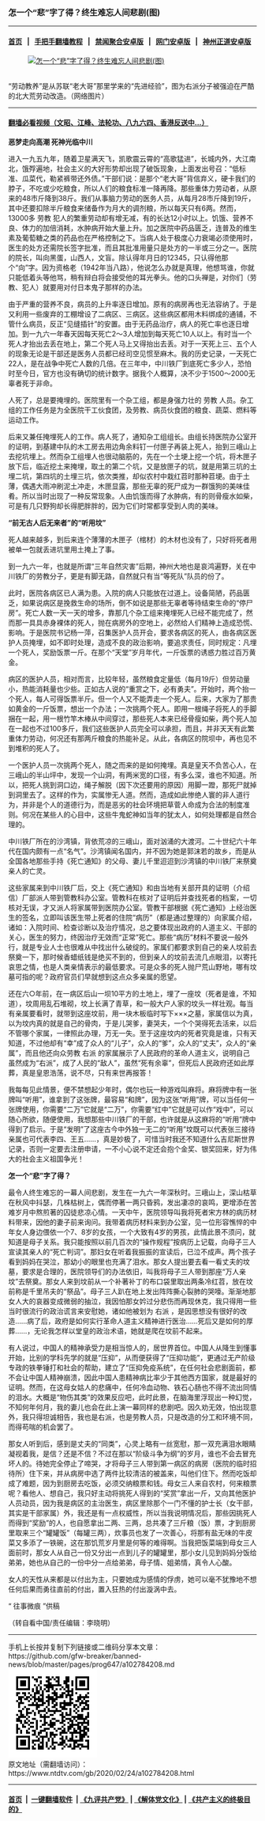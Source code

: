 ### 怎一个“悲”字了得？终生难忘人间悲剧(图)
------------------------

#### [首页](https://github.com/gfw-breaker/banned-news/blob/master/README.md) &nbsp;&nbsp;|&nbsp;&nbsp; [手把手翻墙教程](https://github.com/gfw-breaker/guides/wiki) &nbsp;&nbsp;|&nbsp;&nbsp; [禁闻聚合安卓版](https://github.com/gfw-breaker/bn-android) &nbsp;&nbsp;|&nbsp;&nbsp; [网门安卓版](https://github.com/oGate2/oGate) &nbsp;&nbsp;|&nbsp;&nbsp; [神州正道安卓版](https://github.com/SzzdOgate/update) 



<div><div class="featured_image">
 <a href="https://i.ntdtv.com/assets/uploads/2020/02/2020-02-24_111509.jpg" target="_blank">
  <figure>
   <img alt="怎一个“悲”字了得？终生难忘人间悲剧(图)" src="https://i.ntdtv.com/assets/uploads/2020/02/2020-02-24_111509-800x450.jpg"/>
  </figure><br/>
 </a>
 <span class="caption">
  “劳动教养”是从苏联“老大哥”那里学来的“先进经验”，图为右派分子被强迫在严酷的北大荒劳动改造。（网络图片）
 </span>
</div>
</div><hr/>

#### [翻墙必看视频（文昭、江峰、法轮功、八九六四、香港反送中...）](https://github.com/gfw-breaker/banned-news/blob/master/pages/link3.md)

<div><div class="post_content" itemprop="articleBody">
 <p>
  <strong>
   恶梦走向高潮 死神光临中川
  </strong>
 </p>
 <p>
  进入一九五九年，随着卫星满天飞，凯歌震云霄的“高歌猛进”，长城内外，大江南北，饿殍遍地，社会主义的大好形势却出现了破饭现象，上面发出号召：“低标准、瓜菜代，勒紧裤带还外债。”干部们说：是那个“老大哥”背信弃义，硬卡我们的脖子，不吃或少吃粮食，所以人们的粮食标准一降再降。那些重体力劳动者，从原来的48市斤降到38斤。我们从事脑力劳动的医务人员，从每月28市斤降到19斤，其中还要扣除半斤粮食来储备作为月大的调剂粮，所以每天只有6两。然而，13000多
  <ok href="https://www.ntdtv.com/gb/劳教.htm">
   劳教
  </ok>
  犯人的繁重劳动却有增无减，有的长达12小时以上。饥饿、营养不良、体力的加倍消耗，水肿病开始大量上升。加之医院中药品匮乏，连普及的维生素及葡萄糖之类的药品也在严格控制之下。当病人处于极度心力衰竭必须使用时，医生的处方还需院长签字批准，而且其批准用量只是处方的一半或三分之一。医院的院长，叫向黑蛋，山西人，文盲。除认得年月日的12345，只认得他那个“向”字。因为资格老（1942年当八路），他说怎么办就是真理，他想骂谁，你就只能低着头等他骂，稍有辩白将会接受他的耳光拳头。他的口头禅是，对你们（劳教、犯人）就要用对付日本鬼子那样的办法。
 </p>
 <p>
  由于严重的营养不良，病员的上升率逐日增加。原有的病房再也无法容纳了。于是又利用一些废弃的工棚增设了二病区、三病区。这些病区都用木料绑成的通铺，不管什么病员，反正“见缝插针”的安置。由于无药品治疗，病人的死亡率也逐日增加。到一九六一年春天因每天死亡2～3人增加到每天死亡10人以上。有时当一个死人才抬出去丢在地上，第二个死人马上又得抬出去丢。对于一天死上三、五个人的现象无论是干部还是医务人员都已经司空见惯至麻木。我的历史记录，一天死亡22人，是在战争中死亡人数的几倍。在三年中，中川铁厂到底死亡多少人，恐怕时至今日，官方也没有确切的统计数字。据我个人概算，决不少于1500～2000无辜者死于非命。
 </p>
 <p>
  人死了，总是要掩埋的。医院里有一个杂工组，都是身强力壮的
  <ok href="https://www.ntdtv.com/gb/劳教.htm">
   劳教
  </ok>
  人员。杂工组的工作任务是为全医院干工伙食团，及劳教、病员伙食团的粮食、蔬菜、燃料等运动工作。
 </p>
 <p>
  后来又兼任掩埋死人的工作。病人死了，通知杂工组组长。由组长持医院办公室开的证明，到基建中队的木工房去用边角余料钉一付匣子再装上死人，抬到三峨山上去挖坑埋上。然而杂工组埋人也很动脑筋的，先在一个土埂上挖一个坑，将木匣子放下后，临近挖土来掩埋，取土的第二个坑，又是放匣子的坑，就是用第三坑的土埋二坑，第四坑的土埋三坑，依次类推，却似农村中栽红苕时那种苕埂。由于土薄，偶遇大雨冲刷泥土冲走，木匣显露，那些无辜的死尸成为一群饿狗的美味佳肴。所以当时出现了一种反常现象。人由饥饿而得了水肿病，有的则骨瘦水如柴，可是有几只野狗却长得肥胖胖的，因为它们时常都享受到人肉的美味。
 </p>
 <p>
  <strong>
   “前无古人后无来者”的“听用坟”
  </strong>
 </p>
 <p>
  死人越来越多，到后来连个薄薄的木匣子（棺材）的木材也没有了，只好将死者用被单一包就丢进坑里用土掩上了事。
 </p>
 <p>
  到一九六一年，也就是所谓“三年自然灾害”后期，神州大地也是哀鸿遍野，关在中川铁厂的劳教分子，更是有脚无路，自然就只有当“等死队”队员的份了。
 </p>
 <p>
  此时，医院各病区已人满为患。入院的病人只能放在过道上。设备简陋，药品匮乏，如果说病区是挽救生命的场所，倒不如说是那些无辜者等待结束生命的“停尸房”。死亡人数一天一天的增多，靠那几个杂工组来掩埋死人已经不能完成了，然而那一具具赤身裸体的死人，抛在病房外的空地上，必然给人们精神上造成恐慌、影响。于是医院书记杨一萍，召集医护人员开会，要求各病区的死人，由各病区医护人员掩埋，如不即时处理，造成不良的政治影响，要追求责任，同时规定：凡埋一个死人，奖励饭票一斤。在那个“天堂”岁月年代，一斤饭票的诱惑力胜过百万黄金。
 </p>
 <p>
  病区的医护人员，相对而言，比较年轻，虽然粮食定量低（每月19斤）但劳动量小，热能消耗量也少些。正如古人说的“重赏之下，必有勇夫”。开始时，两个抬一个死人，每人可得饭票半斤。但一个人又不能弄走一个死人。后来，大家为了那贵如黄金的一斤饭票，想出一个办法；一次挑两个死人。即用一根绳子将死人的手脚捆在一起，用一根竹竿木棒从中间穿过，那些死人本来已经骨瘦如柴，两个死人加在一起也不过100多斤，我们这些医护人员完全可以承担，而且，并非天天有此繁重体力劳动，何况还有那两斤粮食的热能补足。从此，各病区的院坝中，再也见不到堆积的死人了。
 </p>
 <p>
  一个医护人员一次挑两个死人，随之而来的是如何掩埋。真是皇天不负苦心人，在三峨山的半山坪中，发现一个山洞，有两米宽的口径，有多么深，谁也不知道。所以，把死人挑到洞口边，绳子解脱（因下次还要用的原因）用脚一蹬，那死尸就掉到洞里去了。这样的作为，实属惨无人道。然而，造成如此惨绝人寰的非人道行为，并非是个人的道德行为，而是恶劣的社会环境把草菅人命成为合法的制度准则。何况在某些人的心目中，这些牛鬼蛇神如当年的犹太人，如何处理都是自然合理的。
 </p>
 <p>
  中川铁厂所在的沙湾镇，背依荒凉的三峨山，面对汹涌的大渡河。二十世纪六十年代在国内颇有一点“名气”。沙湾镇闻名国内，并不因为她是郭沫若的故乡，而是从全国各地那些手持《死亡通知》的父母、妻儿千里迢迢到沙湾镇的中川铁厂来祭奠亲人的亡灵。
 </p>
 <p>
  这些家属来到中川铁厂后，交上《死亡通知》和由当地有关部开具的证明（介绍信）厂部派人带到管教科办公室。管教科在核对了证明后并查找死者的档案，一切核对无误，才又派人将家属带到医院办公室。管教干部根据《死亡通知》上经治医生的签名，立即叫该医生带上死者的住院“病历”（都是通过整理的）向家属介绍，诸如：入院时间、检查诊断以及治疗情况，总之要体现出政府的人道主义、干部的关心，医生的努力，终因治疗无效而“正常”死亡。那些“病历”材料不要说一般外行，就是专业人士也很难从中找出什么破绽的。家属们都要求到自己的亲人坟前去祭奠一下，那时候香蜡纸钱是绝买不到的，但到亲人的坟前去流几点眼泪，以寄托哀思之情，也是人类亲情表示的最低要求。可是众多的死人抛尸荒山野地，哪有坟墓可指的呢？政府官员们早就想到这点众多亲属的愿望。
 </p>
 <p>
  还在六○年前，在一病区后山一坝10平方的土地上，埋了一座坟（死者是谁，不知道），坟周用乱石堆砌，坟上长满了青草，和一般大户人家的坟头一样壮观。每当有亲属要看时，就带到这座坟前，用一块木板临时写下×××之墓，家属信以为真，以为坟内真的就是自己的骨肉，于是儿哭爹，妻哭夫，一个个哭得死去活来，以后不管哪个家属，一律照此办理，万无一失。至于这座坟内的死者究竟是谁，只有天知道，不过他却有“幸”成了众人的“儿子”，众人的“爹”，众人的“丈夫”，众人的“亲属”，而且他还向众劳教
  <ok href="https://www.ntdtv.com/gb/右派.htm">
   右派
  </ok>
  的家属展示了人民政府的革命人道主义，说明自己虽然成为“右派”，成了人民的“敌人”，虽然“死有余辜”，但死后人民政府还如此厚葬，真是皇恩浩荡，说不尽，只有来世再报答！
 </p>
 <p>
  我每每见此情景，便不禁想起少年时，偶尔也玩一种游戏叫麻将。麻将牌中有一张牌叫“听用”，谁拿到了这张牌，最容易“和牌”，因为这张“听用”牌，可以当任何一张牌使用，你需要“二万”它就是“二万”，你需要“红中”它就是可以作“戏中”，可以随心所欲，随便使用，我想那些中川铁厂的干部，也许就是从这麻将的“听用”牌中得到了启示。于是“发明”了这座古今中外独一无二的“听用”坟既可以代表张三接待亲属也可代表李四、王五……，真是妙极了，可惜当时我还不知道什么吉尼斯世界记录，否则一定要去注册申请，一不小心说不定还会抱个金奖、银奖回来，好为伟大的社会主义祖国争光！
 </p>
 <p>
  <strong>
   怎一个“悲”字了得？
  </strong>
 </p>
 <p>
  最令人终生难忘的一幕人间悲剧，发生在一九六一年深秋时。三峨山上，深山枯草在秋风中抖瑟，几株枯树上，偶而停著一两只昏鸦，发出凄凉的哀鸣，更增添在苦难岁月中熬煎著的囚徒悲凉心情。一天中午，医院领导叫我将死者宋方林的病历材料带来，因他的妻子前来询问。我带着病历材料来到办公室，见一位形容憔悴的中年女人身边偎依一个7、8岁的女孩，一个大致有4岁的男孩，此情此景不须问，就知道是母子关系。我只能按照以前几百次的“操作规程”按病历上记载，向母子三人宣读其亲人的“死亡判词”。那妇女在听着我振振的宣读后，已泣不成声。两个孩子看到妈妈在哭泣，那幼小的眼里也充满了泪水。那女人提出要去看一看丈夫的坟墓，要求是合理的，医院领导们的办法依旧，叫我将母子三人带到那座“万人亲坟”去祭奠。那女人来到坟前从一个补著补丁的布口袋里取出两条冷红苕，放在坟前称是千里吊夫的“祭品”。母子三人趴在地上发出阵阵撕心裂肺的哭嚎。渐渐地那女人大的哀器变成微弱的抽泣，我因怕那女妗过分悲伤而再现休克，我只得用一些当时很流行的政治谎言来安慰她，诸如他被划为
  <ok href="https://www.ntdtv.com/gb/右派.htm">
   右派
  </ok>
  ，是因思想没有很好的改造……病了后，政府是如何实行革命人道主义精神进行医治……死后又是如何的厚葬……，无论我怎样以堂皇的政治术语，她就是爬在坟前不起来。
 </p>
 <p>
  有人说过，中国人的精神承受力是相当惊人的，居世界首位。中国人从降生到懂事开始，比别的学科先学的就是“压抑”，从而便获得了“压抑功能”，更通过无产阶级专政的铁拳锤打和社会的帮助，建立了“压抑免疫系统”，在任何社会悲剧面前，都不会让中国人精神崩溃，因此中国人患精神病比率少于其他西方国家，就是最好的证明。然而，在这母女姑人的悲痛中，任何冷血动物、铁石心肠也不得不流出同情的泪水。大概是“物伤其类”的效果反应吧，此时此景，在脑海里浮现出一种幻觉，不知何年何月，我的妻儿也会在此上演一幕同样的悲剧吧。因久劝无效，怕出现意外，我只得坦诚相告，我也是右派，也是劳教人员，只是改造的分工和环境不同，而得苟喘的机会罢了。
 </p>
 <p>
  那女人听到后，感到是丈夫的“同类”，心灵上略有一丝宽慰，那一双充满泪水眼睛凝视着我，是信？还是不信？不过在那以“阶级斗争为纲”的岁月，谁也不会去冒充坏人的。待她完全停止了啼哭，才将母子三人带到第一病区的病房（医院的临时招待所）住下来，并从病房中选了两件比较清洁的被盖来，叫他们住下。然而吃饭却成了难题，因为到厨房去吃饭，必须交纳粮票和钱。母女三人来自农村，何来粮票呢？看他人、想自己，我只好主动将挑死人得到的“奖赏”拿出一斤，又向其他医护人员动员，因为我是病区的主治医生，病区里除那个一门不懂的护士长（女干部，其实是干部家属）外，我还是有一点权威性，所以当我说明情况后，那些因挑死人而得到“奖励”的人，也自愿拿出二两、三两，总共凑了三斤粮（饭）票，才到厨房里取来三个“罐罐饭”（每罐三两），炊事员也发了一次善心，将那有盐无味的牛皮菜又多添了一铁碗，这在那饥荒岁月里是何等的难得啊。当我把饭菜端到母女三人面前时，那女人从自己一份又分出一点到儿子的罐罐里，那小女儿见到妈妈分饭给弟弟，她也从自己的一份中分一点给弟弟，母子情、姐弟情，真令人心酸。
 </p>
 <p>
  女人的天性从来都是以付出为主，只要她成为感情的俘虏，她可以毫不犹豫地不想任何后果而勇往直前的付出，置入狂热的付出漩涡中去。
 </p>
 <p>
  “
  <ok href="https://www.ntdtv.com/gb/往事微痕.htm">
   往事微痕
  </ok>
  ”供稿
 </p>
 <p>
  （转自看中国/责任编辑：李晓明）
 </p>
 <div class="single_ad">
 </div>
</div>
</div>
<hr/>
手机上长按并复制下列链接或二维码分享本文章：<br/>
https://github.com/gfw-breaker/banned-news/blob/master/pages/prog647/a102784208.md <br/>
<a href='https://github.com/gfw-breaker/banned-news/blob/master/pages/prog647/a102784208.md'><img src='https://github.com/gfw-breaker/banned-news/blob/master/pages/prog647/a102784208.md.png'/></a> <br/>
原文地址（需翻墙访问）：https://www.ntdtv.com/gb/2020/02/24/a102784208.html


------------------------
#### [首页](https://github.com/gfw-breaker/banned-news/blob/master/README.md) &nbsp;|&nbsp; [一键翻墙软件](https://github.com/gfw-breaker/nogfw/blob/master/README.md) &nbsp;| [《九评共产党》](https://github.com/gfw-breaker/9ping.md/blob/master/README.md#九评之一评共产党是什么) | [《解体党文化》](https://github.com/gfw-breaker/jtdwh.md/blob/master/README.md) | [《共产主义的终极目的》](https://github.com/gfw-breaker/gczydzjmd.md/blob/master/README.md)


<img src='http://gfw-breaker.win/banned-news/pages/prog647/a102784208.md' width='0px' height='0px'/>